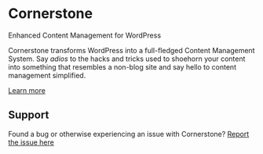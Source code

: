 # Cornerstone
Enhanced Content Management for WordPress

Cornerstone transforms WordPress into a full-fledged Content Management System.  Say *adios* to the hacks and tricks used to shoehorn your content into something that resembles a non-blog site and say hello to content management simplified.

[Learn more][home]

## Support
Found a bug or otherwise experiencing an issue with Cornerstone?  [Report the issue here][issue-report]

[issue-report]: https://github.com/archetyped/cornerstone/wiki/Reporting-Issues "Report an issue"
[home]: http://archetyped.com/tools/cornerstone/ "Cornerstone home page"
